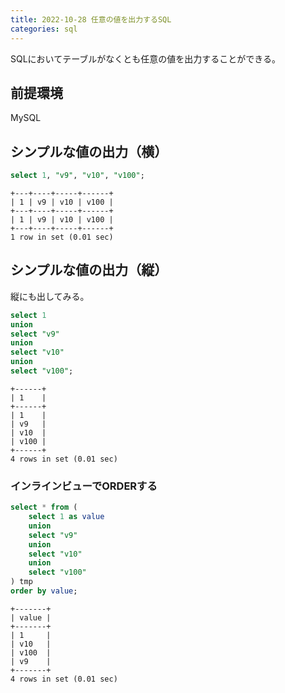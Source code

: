 ```yaml
---
title: 2022-10-28 任意の値を出力するSQL
categories: sql
---
```


SQLにおいてテーブルがなくとも任意の値を出力することができる。

## 前提環境

MySQL

## シンプルな値の出力（横）

```sql
select 1, "v9", "v10", "v100";
```

```
+---+----+-----+------+
| 1 | v9 | v10 | v100 |
+---+----+-----+------+
| 1 | v9 | v10 | v100 |
+---+----+-----+------+
1 row in set (0.01 sec)
```

## シンプルな値の出力（縦）

縦にも出してみる。

```sql
select 1
union
select "v9"
union
select "v10"
union
select "v100";
```

```
+------+
| 1    |
+------+
| 1    |
| v9   |
| v10  |
| v100 |
+------+
4 rows in set (0.01 sec)
```

### インラインビューでORDERする

```sql
select * from (
	select 1 as value
	union
	select "v9"
	union
	select "v10"
	union
	select "v100"
) tmp
order by value;
```

```
+-------+
| value |
+-------+
| 1     |
| v10   |
| v100  |
| v9    |
+-------+
4 rows in set (0.01 sec)
```
